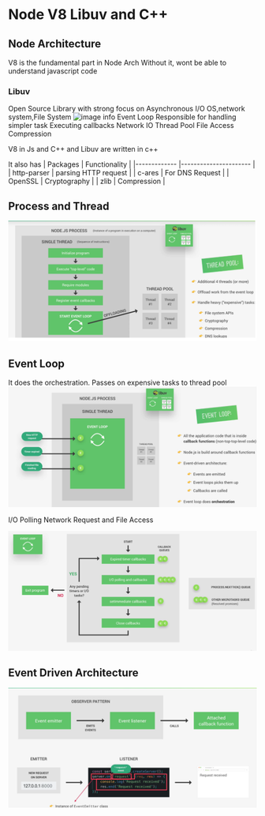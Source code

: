 # Node V8 Libuv and C++

## Node Architecture 

V8 is the fundamental part in Node Arch
Without it, wont be able to understand javascript code

### Libuv
Open Source Library with strong focus on Asynchronous I/O
OS,network system,File System
![image info](../images/01_Node_Arch.png)
Event Loop
  Responsible for handling simpler task 
  Executing callbacks
  Network IO
Thread Pool
  File Access
  Compression

V8  in  Js and C++  and Libuv are written in c++

It also has 
| Packages    	| Functionality        	|
|-------------	|----------------------	|
| http-parser 	| parsing HTTP request 	|
| c-ares      	| For DNS Request      	|
| OpenSSL     	| Cryptography         	|
| zlib        	| Compression          	|


## Process and Thread
![image info](./images/02_Process.png)

## Event Loop
It does the orchestration. Passes on expensive tasks to thread pool
![image info](./images/03_Event_Loop.png)


I/O Polling 
Network Request and File Access

![image info](./images/04_Loop_Understanding.png)

## Event Driven Architecture
![image info](./images/05_Event_Driven.png)
